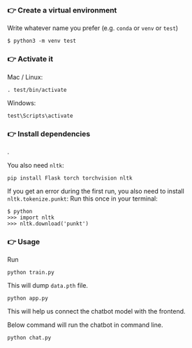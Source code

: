 

###  👉 Create a virtual environment
Write whatever name you prefer (e.g. `conda` or `venv` or `test`)
```console
$ python3 -m venv test
```

### 👉 Activate it
Mac / Linux:
```console
. test/bin/activate
```
Windows:
```console
test\Scripts\activate
```

###  👉 Install  dependencies
.

You also need `nltk`:
 ```console
pip install Flask torch torchvision nltk
 ```

If you get an error during the first run, you also need to install `nltk.tokenize.punkt`:
Run this once in your terminal:
 ```console
$ python
>>> import nltk
>>> nltk.download('punkt')
```

### 👉 Usage
Run
```console
python train.py
```
This will dump `data.pth` file. 

```console
python app.py
```
This will help us connect the chatbot model with the frontend. 

Below command will run the chatbot in command line.

```console
python chat.py
```

